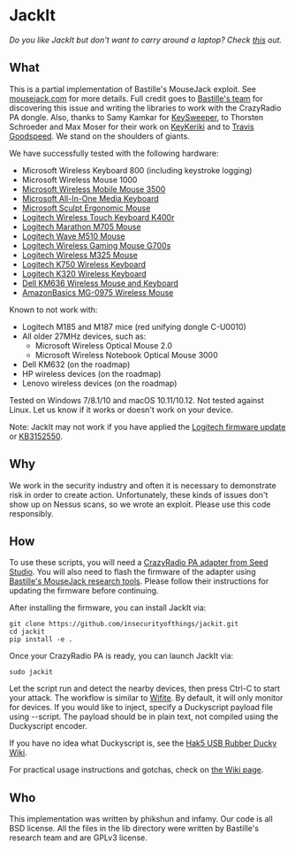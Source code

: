 # JackIt

_Do you like JackIt but don't want to carry around a laptop? Check [this](https://github.com/phikshun/uC_mousejack) out._

## What

This is a partial implementation of Bastille's MouseJack exploit. See [mousejack.com](https://www.mousejack.com) for more details. Full credit goes to [Bastille's team](https://www.bastille.net/meet-mousejack-researchers) for discovering this issue and writing the libraries to work with the CrazyRadio PA dongle. Also, thanks to Samy Kamkar for [KeySweeper](http://samy.pl/keysweeper/), to Thorsten Schroeder and Max Moser for their work on [KeyKeriki](http://www.remote-exploit.org/articles/keykeriki_v2_0__8211_2_4ghz/) and to [Travis Goodspeed](http://travisgoodspeed.blogspot.ca/2011/02/promiscuity-is-nrf24l01s-duty.html). We stand on the shoulders of giants.

We have successfully tested with the following hardware:
- Microsoft Wireless Keyboard 800 (including keystroke logging)
- Microsoft Wireless Mouse 1000
- [Microsoft Wireless Mobile Mouse 3500](https://www.microsoft.com/accessories/fr-fr/products/mice/wireless-mobile-mouse-3500/gmf-00277?part=GMF-00277)
- [Microsoft All-In-One Media Keyboard](https://www.microsoft.com/accessories/en-ca/products/keyboards/all-in-one-media-keyboard/n9z-00002)
- [Microsoft Sculpt Ergonomic Mouse](https://www.microsoft.com/accessories/en-ca/products/mice/sculpt-ergonomic-mouse/l6v-00002)
- [Logitech Wireless Touch Keyboard K400r](http://www.logitech.com/en-ca/product/wireless-touch-keyboard-k400r)
- [Logitech Marathon M705 Mouse](http://www.logitech.com/en-us/product/marathon-mouse-m705)
- [Logitech Wave M510 Mouse](http://www.logitech.com/en-ca/product/wireless-mouse-m510)
- [Logitech Wireless Gaming Mouse G700s](http://gaming.logitech.com/en-ca/product/g700s-rechargeable-wireless-gaming-mouse)
- [Logitech Wireless M325 Mouse](http://www.logitech.com/en-us/product/wireless-mouse-m325)
- [Logitech K750 Wireless Keyboard](https://www.logitech.com/en-ca/product/k750-keyboard)
- [Logitech K320 Wireless Keyboard](http://support.logitech.com/en_us/product/wireless-keyboard-k320)
- [Dell KM636 Wireless Mouse and Keyboard](http://www.dell.com/en-us/shop/dell-wireless-keyboard-and-mouse-km636-black/apd/580-adty/pc-accessories)
- [AmazonBasics MG-0975 Wireless Mouse](https://www.amazon.com/AmazonBasics-Wireless-Mouse-Receiver-MGR0975/dp/B005EJH6Z4)

Known to not work with:
- Logitech M185 and M187 mice (red unifying dongle C-U0010)
- All older 27MHz devices, such as:
  - Microsoft Wireless Optical Mouse 2.0
  - Microsoft Wireless Notebook Optical Mouse 3000
- Dell KM632 (on the roadmap)
- HP wireless devices (on the roadmap)
- Lenovo wireless devices (on the roadmap)

Tested on Windows 7/8.1/10 and macOS 10.11/10.12. Not tested against Linux. Let us know if it works or doesn't work on your device.

Note: JackIt may not work if you have applied the [Logitech firmware update](http://forums.logitech.com/t5/Mice-and-Pointing-Devices/Logitech-Response-to-Unifying-Receiver-Research-Findings/td-p/1493878) or [KB3152550](https://support.microsoft.com/en-us/kb/3152550).

## Why

We work in the security industry and often it is necessary to demonstrate risk in order to create action. Unfortunately, these kinds of issues don't show up on Nessus scans, so we wrote an exploit. Please use this code responsibly.

## How

To use these scripts, you will need a [CrazyRadio PA adapter from Seed Studio](https://www.seeedstudio.com/item_detail.html?p_id=2104). You will also need to flash the firmware of the adapter using [Bastille's MouseJack research tools](https://github.com/RFStorm/mousejack). Please follow their instructions for updating the firmware before continuing.

After installing the firmware, you can install JackIt via:

```
git clone https://github.com/insecurityofthings/jackit.git
cd jackit
pip install -e .
```

Once your CrazyRadio PA is ready, you can launch JackIt via:

```
sudo jackit
```

Let the script run and detect the nearby devices, then press Ctrl-C to start your attack. The workflow is similar to [Wifite](https://github.com/derv82/wifite). By default, it will only monitor for devices. If you would like to inject, specify a Duckyscript payload file using --script. The payload should be in plain text, not compiled using the Duckyscript encoder.

If you have no idea what Duckyscript is, see the [Hak5 USB Rubber Ducky Wiki](https://github.com/hak5darren/USB-Rubber-Ducky/wiki/Duckyscript).

For practical usage instructions and gotchas, check on [the Wiki page](https://github.com/phikshun/jackit/wiki).

## Who

This implementation was written by phikshun and infamy. Our code is all BSD license. All the files in the lib directory were written by Bastille's research team and are GPLv3 license.
